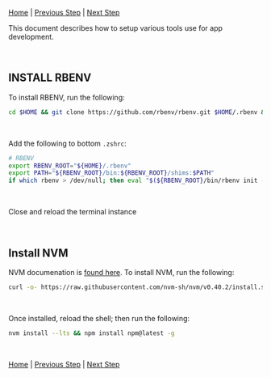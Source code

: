 [Home](README.md) | [Previous Step](https://github.com/scott-knight/linux-on-windows-11/blob/main/setup-ssh.md) | [Next Step](https://github.com/scott-knight/linux-on-windows-11/blob/main/customize-the-ubuntu-environment.md)

This document describes how to setup various tools use for app development.

<br>

## INSTALL RBENV

To install RBENV, run the following:

```sh
cd $HOME && git clone https://github.com/rbenv/rbenv.git $HOME/.rbenv && cd $HOME && mkdir $HOME/.rbenv/plugins && git clone https://github.com/rbenv/ruby-build.git $HOME/.rbenv/plugins/ruby-build && git clone https://github.com/jf/rbenv-gemset.git $HOME/.rbenv/plugins/rbenv-gemset && cd $HOME/.rbenv && cd $HOME
```

<br>

Add the following to bottom `.zshrc`:

```sh
# RBENV
export RBENV_ROOT="${HOME}/.rbenv"
export PATH="${RBENV_ROOT}/bin:${RBENV_ROOT}/shims:$PATH"
if which rbenv > /dev/null; then eval "$(${RBENV_ROOT}/bin/rbenv init - zsh)"; fi
```

<br>

Close and reload the terminal instance

<br>

## Install NVM

NVM documenation is [found here](https://github.com/nvm-sh/nvm#installing-and-updating). To install NVM, run the following:

```sh
curl -o- https://raw.githubusercontent.com/nvm-sh/nvm/v0.40.2/install.sh | bash
```

<br>

Once installed, reload the shell; then run the following:

```sh
nvm install --lts && npm install npm@latest -g
```

<br>

[Home](README.md) | [Previous Step](https://github.com/scott-knight/linux-on-windows-11/blob/main/setup-ssh.md) | [Next Step](https://github.com/scott-knight/linux-on-windows-11/blob/main/customize-the-ubuntu-environment.md)
